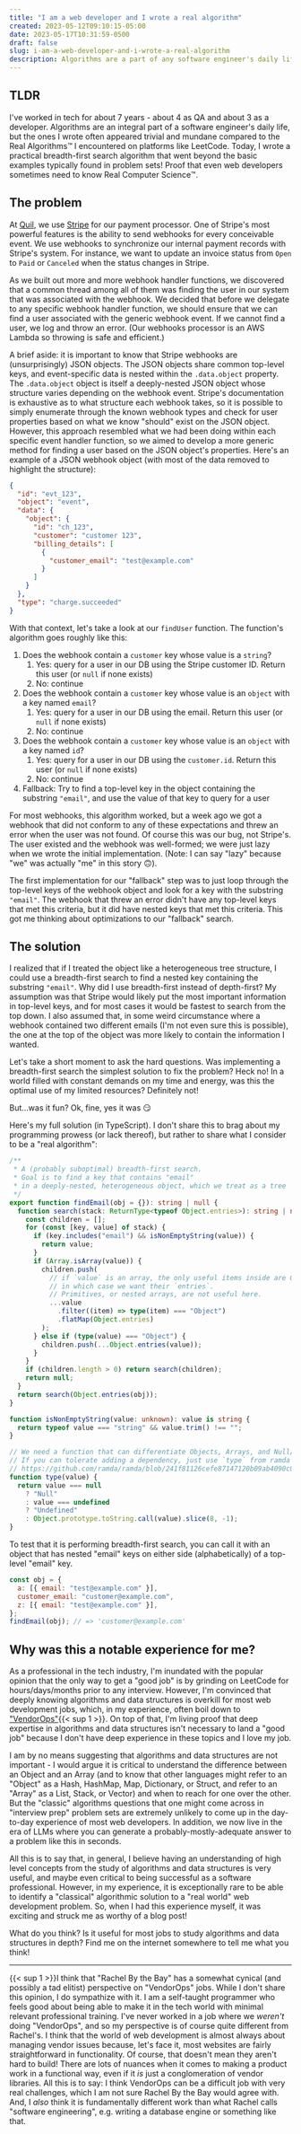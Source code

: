 ```yaml
---
title: "I am a web developer and I wrote a real algorithm"
created: 2023-05-12T09:10:15-05:00
date: 2023-05-17T10:31:59-0500
draft: false
slug: i-am-a-web-developer-and-i-wrote-a-real-algorithm
description: Algorithms are a part of any software engineer's daily life, but the algorithms I wrote always seemed trivial and mundane compared to Real Algorithms™️ that I would see on LeetCode et. al. Today I wrote an actual breadth-first search algorithm that moved beyond the basic examples that are shown in most problem sets! Proof that even web developers sometimes need to know Real Computer Science™️
---
```


## TLDR

I've worked in tech for about 7 years - about 4 as QA and about 3 as a developer. Algorithms are an integral part of a software engineer's daily life, but the ones I wrote often appeared trivial and mundane compared to the Real Algorithms™️ I encountered on platforms like LeetCode. Today, I wrote a practical breadth-first search algorithm that went beyond the basic examples typically found in problem sets! Proof that even web developers sometimes need to know Real Computer Science™️.

## The problem

At [Quil](https://getquil.com), we use [Stripe](https://stripe.com) for our payment processor. One of Stripe's most powerful features is the ability to send webhooks for every conceivable event. We use webhooks to synchronize our internal payment records with Stripe's system. For instance, we want to update an invoice status from `Open` to `Paid` or `Canceled` when the status changes in Stripe.

As we built out more and more webhook handler functions, we discovered that a common thread among all of them was finding the user in our system that was associated with the webhook. We decided that before we delegate to any specific webhook handler function, we should ensure that we can find a user associated with the generic webhook event. If we cannot find a user, we log and throw an error. (Our webhooks processor is an AWS Lambda so throwing is safe and efficient.)

A brief aside: it is important to know that Stripe webhooks are (unsurprisingly) JSON objects. The JSON objects share common top-level keys, and event-specific data is nested within the `.data.object` property. The `.data.object` object is itself a deeply-nested JSON object whose structure varies depending on the webhook event. Stripe's documentation is exhaustive as to what structure each webhook takes, so it is possible to simply enumerate through the known webhook types and check for user properties based on what we know "should" exist on the JSON object. However, this approach resembled what we had been doing within each specific event handler function, so we aimed to develop a more generic method for finding a user based on the JSON object's properties. Here's an example of a JSON webhook object (with most of the data removed to highlight the structure):

```json
{
  "id": "evt_123",
  "object": "event",
  "data": {
    "object": {
      "id": "ch_123",
      "customer": "customer 123",
      "billing_details": [
        {
          "customer_email": "test@example.com"
        }
      ]
    }
  },
  "type": "charge.succeeded"
}
```

With that context, let's take a look at our `findUser` function. The function's algorithm goes roughly like this:

1. Does the webhook contain a `customer` key whose value is a `string`?
   1. Yes: query for a user in our DB using the Stripe customer ID. Return this user (or `null` if none exists)
   2. No: continue
2. Does the webhook contain a `customer` key whose value is an `object` with a key named `email`?
   1. Yes: query for a user in our DB using the email. Return this user (or `null` if none exists)
   2. No: continue
3. Does the webhook contain a `customer` key whose value is an `object` with a key named `id`?
   1. Yes: query for a user in our DB using the `customer.id`. Return this user (or `null` if none exists)
   2. No: continue
4. Fallback: Try to find a top-level key in the object containing the substring `"email"`, and use the value of that key to query for a user

For most webhooks, this algorithm worked, but a week ago we got a webhook that did not conform to any of these expectations and threw an error when the user was not found. Of course this was our bug, not Stripe's. The user existed and the webhook was well-formed; we were just lazy when we wrote the initial implementation. (Note: I can say "lazy" because "we" was actually "me" in this story 🙃).

The first implementation for our "fallback" step was to just loop through the top-level keys of the webhook object and look for a key with the substring `"email"`. The webhook that threw an error didn't have any top-level keys that met this criteria, but it did have nested keys that met this criteria. This got me thinking about optimizations to our "fallback" search.

## The solution

I realized that if I treated the object like a heterogeneous tree structure, I could use a breadth-first search to find a nested key containing the substring `"email"`. Why did I use breadth-first instead of depth-first? My assumption was that Stripe would likely put the most important information in top-level keys, and for most cases it would be fastest to search from the top down. I also assumed that, in some weird circumstance where a webhook contained two different emails (I'm not even sure this is possible), the one at the top of the object was more likely to contain the information I wanted.

Let's take a short moment to ask the hard questions. Was implementing a breadth-first search the simplest solution to fix the problem? Heck no! In a world filled with constant demands on my time and energy, was this the optimal use of my limited resources? Definitely not!

But...was it fun? Ok, fine, yes it was 😏

Here's my full solution (in TypeScript). I don't share this to brag about my programming prowess (or lack thereof), but rather to share what I consider to be a "real algorithm":

```typescript
/**
 * A (probably suboptimal) breadth-first search.
 * Goal is to find a key that contains "email"
 * in a deeply-nested, heterogeneous object, which we treat as a tree
 */
export function findEmail(obj = {}): string | null {
  function search(stack: ReturnType<typeof Object.entries>): string | null {
    const children = [];
    for (const [key, value] of stack) {
      if (key.includes("email") && isNonEmptyString(value)) {
        return value;
      }
      if (Array.isArray(value)) {
        children.push(
          // if `value` is an array, the only useful items inside are Objects,
          // in which case we want their `entries`.
          // Primitives, or nested arrays, are not useful here.
          ...value
            .filter((item) => type(item) === "Object")
            .flatMap(Object.entries)
        );
      } else if (type(value) === "Object") {
        children.push(...Object.entries(value));
      }
    }
    if (children.length > 0) return search(children);
    return null;
  }
  return search(Object.entries(obj));
}

function isNonEmptyString(value: unknown): value is string {
  return typeof value === "string" && value.trim() !== "";
}

// We need a function that can differentiate Objects, Arrays, and Null/Undefined (unlike `typeof`).
// If you can tolerate adding a dependency, just use `type` from ramda
// https://github.com/ramda/ramda/blob/241f81126cefe87147120b09ab4090c0ca89b244/source/type.js
function type(value) {
  return value === null
    ? "Null"
    : value === undefined
    ? "Undefined"
    : Object.prototype.toString.call(value).slice(8, -1);
}
```

To test that it is performing breadth-first search, you can call it with an object that has nested "email" keys on either side (alphabetically) of a top-level "email" key.

```javascript
const obj = {
  a: [{ email: "test@example.com" }],
  customer_email: "customer@example.com",
  z: [{ email: "test@example.com" }],
};
findEmail(obj); // => 'customer@example.com'
```

## Why was this a notable experience for me?

As a professional in the tech industry, I'm inundated with the popular opinion that the only way to get a "good job" is by grinding on LeetCode for hours/days/months prior to any interview. However, I'm convinced that deeply knowing algorithms and data structures is overkill for most web development jobs, which, in my experience, often boil down to ["VendorOps"](https://rachelbythebay.com/w/2020/08/14/jobs/){{< sup 1 >}}. On top of that, I'm living proof that deep expertise in algorithms and data structures isn't necessary to land a "good job" because I don't have deep experience in these topics and I love my job.

I am by no means suggesting that algorithms and data structures are not important - I would argue it is critical to understand the difference between an Object and an Array (and to know that other languages might refer to an "Object" as a Hash, HashMap, Map, Dictionary, or Struct, and refer to an "Array" as a List, Stack, or Vector) and when to reach for one over the other. But the "classic" algorithms questions that one might come across in "interview prep" problem sets are extremely unlikely to come up in the day-to-day experience of most web developers. In addition, we now live in the era of LLMs where you can generate a probably-mostly-adequate answer to a problem like this in seconds.

All this is to say that, in general, I believe having an understanding of high level concepts from the study of algorithms and data structures is very useful, and maybe even critical to being successful as a software professional. However, in my experience, it is exceptionally rare to be able to identify a "classical" algorithmic solution to a "real world" web development problem. So, when I had this experience myself, it was exciting and struck me as worthy of a blog post!

What do you think? Is it useful for most jobs to study algorithms and data structures in depth? Find me on the internet somewhere to tell me what you think!

---

{{< sup 1 >}}I think that "Rachel By the Bay" has a somewhat cynical (and possibly a tad elitist) perspective on "VendorOps" jobs. While I don't share this opinion, I do sympathize with it. I am a self-taught programmer who feels good about being able to make it in the tech world with minimal relevant professional training. I've never worked in a job where we _weren't_ doing "VendorOps", and so my perspective is of course quite different from Rachel's. I think that the world of web development is almost always about managing vendor issues because, let's face it, most websites are fairly straightforward in functionality. Of course, that doesn't mean they aren't hard to build! There are lots of nuances when it comes to making a product work in a functional way, even if it _is_ just a conglomeration of vendor libraries. All this is to say: I think VendorOps can be a difficult job with very real challenges, which I am not sure Rachel By the Bay would agree with. And, I _also_ think it is fundamentally different work than what Rachel calls "software engineering", e.g. writing a database engine or something like that.
